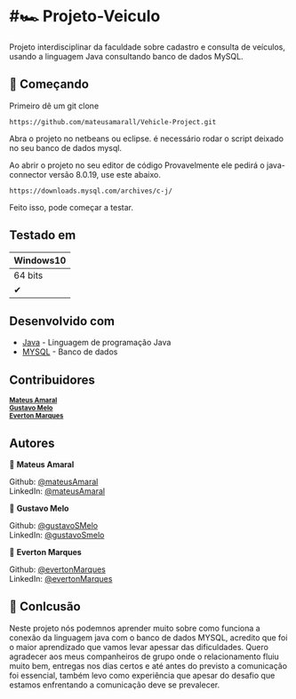 
# #:racing_car: Projeto-Veiculo 
Projeto interdisciplinar da faculdade sobre cadastro e consulta de veículos, usando a linguagem Java consultando banco de dados MySQL. 

## 🎯 Começando

Primeiro dê um git clone

```
https://github.com/mateusamarall/Vehicle-Project.git
```

Abra o projeto no netbeans ou eclipse. é necessário rodar o script deixado no seu banco de dados mysql. 

Ao abrir o projeto no seu editor de código Provavelmente ele pedirá o java-connector versão 8.0.19, use este abaixo.
 ```
 https://downloads.mysql.com/archives/c-j/
 ````
 
 Feito isso, pode começar a testar.
 
 ## Testado em
 
 |Windows10|
 |---------|
 |64 bits  |
 |     ✔    |


## Desenvolvido com

- [Java](https://www.java.com/pt_BR//) - Linguagem de programação Java
- [MYSQL](https://www.mysql.com/) - Banco de dados


## Contribuidores

<sub><b><a href="https://github.com/mateusamarall">Mateus Amaral</a></b></sub> <br/>
<sub><b><a href="https://github.com/GustavoSMelo">Gustavo Melo</a></b></sub> <br/>
<sub><b><a href="https://github.com/evertonam">Everton Marques</a></b></sub>

## Autores

👤 **Mateus Amaral**

Github: [@mateusAmaral](https://github.com/mateusamarall) <br/>
LinkedIn: [@mateusAmaral](https://www.linkedin.com/in/mateus-passos-amaral/) <br/>

👤 **Gustavo Melo**

Github: [@gustavoSMelo](https://github.com/GustavoSMelo) <br/>
LinkedIn: [@gustavoSmelo](https://www.linkedin.com/in/gustavo-santos-melo-66092317a/) <br/>

👤 **Everton Marques**

Github: [@evertonMarques](https://github.com/evertonam) <br/>
LinkedIn: [@evertonMarques](https://www.linkedin.com/in/everton-marques-343268191/) <br/>


## 📝 Conlcusão
Neste projeto nós podemnos aprender muito sobre como funciona a conexão da linguagem java com o banco de dados MYSQL, acredito que foi o maior aprendizado que vamos levar apessar das dificuldades. Quero agradecer aos meus companheiros de grupo onde o relacionamento fluiu muito bem, entregas nos dias certos e até antes do previsto a comunicação foi essencial, também levo como experiência que apesar do desafio que estamos enfrentando a comunicação deve se prevalecer.  
